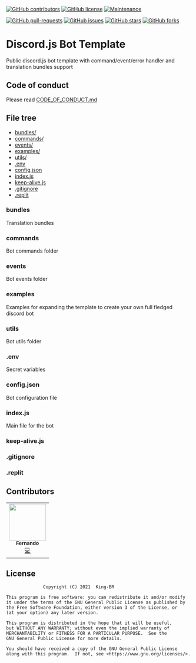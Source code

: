 [![GitHub contributors](https://img.shields.io/github/contributors/King-BR/Discord.js-Bot-Template.svg)](https://GitHub.com/King-BR/Discord.js-Bot-Template/graphs/contributors/)
[![GitHub license](https://img.shields.io/badge/License-GPLv3-blue.svg)](https://github.com/King-BR/Discord.js-Bot-Template/blob/master/LICENSE)
[![Maintenance](https://img.shields.io/badge/Maintained%3F-yes-green.svg)](https://GitHub.com/King-BR/Discord.js-Bot-Template/graphs/commit-activity)


[![GitHub pull-requests](https://img.shields.io/github/issues-pr/King-BR/Discord.js-Bot-Template.svg)](https://GitHub.com/King-BR/Discord.js-Bot-Template/pull/)
[![GitHub issues](https://img.shields.io/github/issues/King-BR/Discord.js-Bot-Template)](https://github.com/King-BR/Discord.js-Bot-Template/issues)
[![GitHub stars](https://img.shields.io/github/stars/King-BR/Discord.js-Bot-Template)](https://github.com/King-BR/Discord.js-Bot-Template/stargazers)
[![GitHub forks](https://img.shields.io/github/forks/King-BR/Discord.js-Bot-Template)](https://github.com/King-BR/Discord.js-Bot-Template/network)


# Discord.js Bot Template

Public discord.js bot template with command/event/error handler and translation bundles support

## Code of conduct
Please read [CODE_OF_CONDUCT.md](https://github.com/King-BR/Discord.js-Bot-Template/blob/master/CODE_OF_CONDUCT.md)

## File tree

- [bundles/](/README.md#bundles)
- [commands/](/README.md#commands)
- [events/](/README.md#events)
- [examples/](/README.md#examples)
- [utils/](/README.md#utils)
- [.env](/README.md#.env)
- [config.json](/README.md#config.json)
- [index.js](/README.md#index.js)
- [keep-alive.js](/README.md#keep-alive.js)
- [.gitignore](/README.md#.gitignore)
- [.replit](/README.md#.replit)

### bundles
Translation bundles

### commands
Bot commands folder

### events
Bot events folder

### examples
Examples for expanding the template to create your own full fledged discord bot

### utils
Bot utils folder

### .env
Secret variables

### config.json
Bot configuration file

### index.js
Main file for the bot

### keep-alive.js

### .gitignore

### .replit

## Contributors

<!-- ALL-CONTRIBUTORS-LIST:START - Do not remove or modify this section -->
<!-- prettier-ignore-start -->
<!-- markdownlint-disable -->
<table>
  <tr>
    <td align="center"><a href="https://github.com/King-BR"><img src="https://avatars.githubusercontent.com/u/51011050?v=4?s=100" width="100px;" alt=""/><br /><sub><b>Fernando</b></sub></a><br /><a href="https://github.com/King-BR/Discord.js Bot Template/commits?author=King-BR" title="Code">💻</a></td>
  </tr>
</table>

<!-- markdownlint-restore -->
<!-- prettier-ignore-end -->

<!-- ALL-CONTRIBUTORS-LIST:END -->


## License
                  Copyright (C) 2021  King-BR

    This program is free software: you can redistribute it and/or modify
    it under the terms of the GNU General Public License as published by
    the Free Software Foundation, either version 3 of the License, or
    (at your option) any later version.

    This program is distributed in the hope that it will be useful,
    but WITHOUT ANY WARRANTY; without even the implied warranty of
    MERCHANTABILITY or FITNESS FOR A PARTICULAR PURPOSE.  See the
    GNU General Public License for more details.

    You should have received a copy of the GNU General Public License
    along with this program.  If not, see <https://www.gnu.org/licenses/>.
